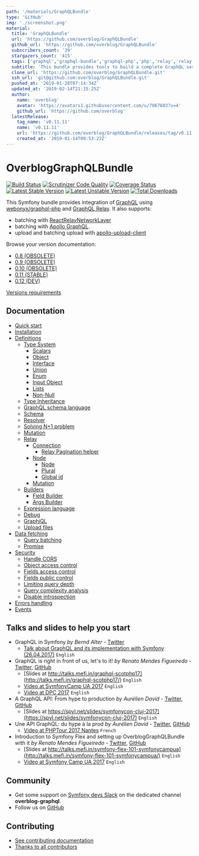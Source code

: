 ```yaml
---
path: '/materials/GraphQLBundle'
type: 'GitHub'
img: './screenshot.png'
material:
  title: 'GraphQLBundle'
  url: 'https://github.com/overblog/GraphQLBundle'
  github_url: 'https://github.com/overblog/GraphQLBundle'
  subscribers_count: '39'
  stargazers_count: '415'
  tags: ['graphql','graphql-bundle','graphql-php','php','relay','relay-network-layer','symfony','symfony-bundle']
  subtitle: 'This bundle provides tools to build a complete GraphQL server in your Symfony App.'
  clone_url: 'https://github.com/overblog/GraphQLBundle.git'
  ssh_url: 'git@github.com:overblog/GraphQLBundle.git'
  pushed_at: '2019-01-28T07:14:34Z'
  updated_at: '2019-02-14T21:15:25Z'
  author:
    name: 'overblog'
    avatar: 'https://avatars1.githubusercontent.com/u/7067603?v=4'
    github_url: 'https://github.com/overblog'
  latestRelease:
    tag_name: 'v0.11.11'
    name: 'v0.11.11'
    url: 'https://github.com/overblog/GraphQLBundle/releases/tag/v0.11.11'
    created_at: '2019-01-14T09:53:23Z'
---
```

OverblogGraphQLBundle
======================

[![Build Status](https://travis-ci.org/overblog/GraphQLBundle.svg?branch=master)](https://travis-ci.org/overblog/GraphQLBundle)
[![Scrutinizer Code Quality](https://scrutinizer-ci.com/g/overblog/GraphQLBundle/badges/quality-score.png?b=master)](https://scrutinizer-ci.com/g/overblog/GraphQLBundle/?branch=master)
[![Coverage Status](https://coveralls.io/repos/github/overblog/GraphQLBundle/badge.svg?branch=master)](https://coveralls.io/github/overblog/GraphQLBundle?branch=master)
[![Latest Stable Version](https://poser.pugx.org/overblog/graphql-bundle/version)](https://packagist.org/packages/overblog/graphql-bundle)
[![Latest Unstable Version](https://poser.pugx.org/overblog/graphql-bundle/v/unstable)](https://packagist.org/packages/overblog/graphql-bundle)
[![Total Downloads](https://poser.pugx.org/overblog/graphql-bundle/downloads)](https://packagist.org/packages/overblog/graphql-bundle)

This Symfony bundle provides integration of [GraphQL](https://facebook.github.io/graphql/) using [webonyx/graphql-php](https://github.com/webonyx/graphql-php)
and [GraphQL Relay](https://facebook.github.io/relay/docs/en/graphql-server-specification.html).
It also supports:
* batching with [ReactRelayNetworkLayer](https://github.com/nodkz/react-relay-network-layer)
* batching with [Apollo GraphQL](http://dev.apollodata.com/core/network.html#query-batching).
* upload and batching upload with [apollo-upload-client](https://github.com/jaydenseric/apollo-upload-client)

Browse your version documentation:

* [0.8  (OBSOLETE)](https://github.com/overblog/GraphQLBundle/blob/0.8/README.md)
* [0.9  (OBSOLETE)](https://github.com/overblog/GraphQLBundle/blob/0.9/README.md)
* [0.10 (OBSOLETE)](https://github.com/overblog/GraphQLBundle/blob/0.10/README.md)
* [0.11 (STABLE)](https://github.com/overblog/GraphQLBundle/blob/0.11/README.md)
* [0.12 (DEV)](https://github.com/overblog/GraphQLBundle/blob/master/README.md)

[Versions requirements](docs/index.md#versions-requirements)

Documentation
-------------

- [Quick start](docs/definitions/quick-start.md)
- [Installation](docs/index.md)
- [Definitions](docs/definitions/index.md)
  - [Type System](docs/definitions/type-system/index.md)
    - [Scalars](docs/definitions/type-system/scalars.md)
    - [Object](docs/definitions/type-system/object.md)
    - [Interface](docs/definitions/type-system/interface.md)
    - [Union](docs/definitions/type-system/union.md)
    - [Enum](docs/definitions/type-system/enum.md)
    - [Input Object](docs/definitions/type-system/input-object.md)
    - [Lists](docs/definitions/type-system/lists.md)
    - [Non-Null](docs/definitions/type-system/non-null.md)
  - [Type Inheritance](docs/definitions/type-inheritance.md)
  - [GraphQL schema language](docs/definitions/graphql-schema-language.md)
  - [Schema](docs/definitions/schema.md)
  - [Resolver](docs/definitions/resolver.md)
  - [Solving N+1 problem](docs/definitions/solving-n-plus-1-problem.md)
  - [Mutation](docs/definitions/mutation.md)
  - [Relay](docs/definitions/relay/index.md)
    - [Connection](docs/definitions/relay/connection.md)
      - [Relay Pagination helper](docs/helpers/relay-paginator.md)
    - [Node](docs/definitions/relay/node/index.md)
      - [Node](docs/definitions/relay/node/node.md)
      - [Plural](docs/definitions/relay/node/plural.md)
      - [Global id](docs/definitions/relay/node/global-id.md)
    - [Mutation](docs/definitions/relay/mutation.md)
  - [Builders](docs/definitions/builders/index.md)
    - [Field Builder](docs/definitions/builders/field.md)
    - [Args Builder](docs/definitions/builders/args.md)
  - [Expression language](docs/definitions/expression-language.md)
  - [Debug](docs/definitions/debug/index.md)
  - [GraphiQL](docs/definitions/graphiql/index.md)
  - [Upload files](docs/definitions/upload-files.md)
- [Data fetching](docs/data-fetching/index.md)
  - [Query batching](docs/data-fetching/batching.md)
  - [Promise](docs/data-fetching/promise.md)
- [Security](docs/security/index.md)
  - [Handle CORS](docs/security/handle-cors.md)
  - [Object access control](docs/security/object-access-control.md)
  - [Fields access control](docs/security/fields-access-control.md)
  - [Fields public control](docs/security/fields-public-control.md)
  - [Limiting query depth](docs/security/limiting-query-depth.md)
  - [Query complexity analysis](docs/security/query-complexity-analysis.md)
  - [Disable introspection](docs/security/disable_introspection.md)
- [Errors handling](docs/error-handling/index.md)
- [Events](docs/events/index.md)

Talks and slides to help you start
----------------------------------

* GraphQL in Symfony *by Bernd Alter* - [Twitter](https://twitter.com/bazoo0815)
  - [Talk about GraphQL and its implementation with Symfony (26.04.2017)](https://www.slideshare.net/berndalter7/graphql-in-symfony) `English`
* GraphQL is right in front of us, let's to it! *by Renato Mendes Figueiredo* - [Twitter](https://twitter.com/renatomefi), [GitHub](https://github.com/renatomefi)
  - [Slides at http://talks.mefi.in/graphql-scotphp17](http://talks.mefi.in/graphql-scotphp17/) `English`
  - [Video at SymfonyCamp UA 2017](https://www.youtube.com/watch?v=jyoYlnCPNgk) `English`
  - [Video at DPC 2017](https://www.youtube.com/watch?v=E7MjoCOGSSY) `English`
* A GraphQL API: From hype to production *by Aurélien David* - [Twitter](https://twitter.com/spyl94), [GitHub](https://github.com/spyl94)
  - [Slides at https://spyl.net/slides/symfonycon-cluj-2017](https://spyl.net/slides/symfonycon-cluj-2017) `English`
* Une API GraphQL: du hype à la prod *by Aurélien David* - [Twitter](https://twitter.com/spyl94), [GitHub](https://github.com/spyl94)
  - [Video at PHPTour 2017 Nantes](https://www.youtube.com/watch?v=xbipW6fgD6c) `French`
* Introduction to Symfony Flex and setting up OverblogGraphQLBundle with it *by Renato Mendes Figueiredo* - [Twitter](https://twitter.com/renatomefi), [GitHub](https://github.com/renatomefi)
  - [Slides at http://talks.mefi.in/symfony-flex-101-symfonycampua](http://talks.mefi.in/symfony-flex-101-symfonycampua/) `English`
  - [Video at Symfony Camp UA 2017](https://www.youtube.com/watch?v=lWweoiCI9Hk) `English`

Community
---------

* Get some support on [Symfony devs Slack](https://symfony.com/slack-invite)
  on the dedicated channel **overblog-graphql**.
* Follow us on [GitHub](https://github.com/overblog)

Contributing
------------

* [See contributing documentation](CONTRIBUTING.md)
* [Thanks to all contributors](https://github.com/overblog/GraphQLBundle/graphs/contributors)
